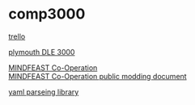 # comp3000
<a href="https://trello.com/b/3itMzFBn/coopationleveleditor">trello</a>

<a href="https://dle.plymouth.ac.uk/course/view.php?id=73807">plymouth DLE 3000</a>

<a href="https://mind-feast-games.itch.io/cooperation">MINDFEAST Co-Operation</a><br>
<a href="https://docs.google.com/document/u/0/d/e/2PACX-1vR7PlvC6eo8GzCqmjGc-RRs-jVXkAYAkWDOGzYeiOnJe3nTU5B0AgPaIxZYs-siqYaBH7W0H-fDr6O4/pub?pli=1#h.a383bdgkfqa8">MINDFEAST Co-Operation public modding document</a>

<a href="https://github.com/aaubry/YamlDotNet">yaml parseing library</a>
